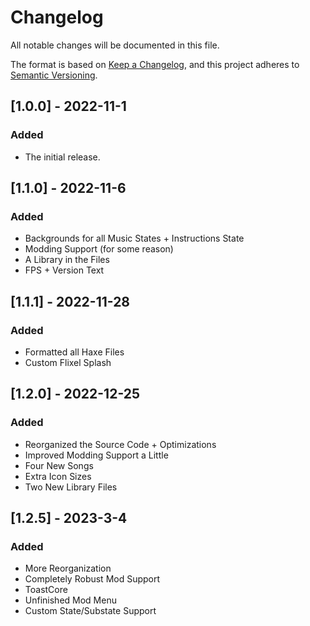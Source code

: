 # Changelog
All notable changes will be documented in this file.

The format is based on [Keep a Changelog](https://keepachangelog.com/en/1.0.0/),
and this project adheres to [Semantic Versioning](https://semver.org/spec/v2.0.0.html).

## [1.0.0] - 2022-11-1
### Added
* The initial release.

## [1.1.0] - 2022-11-6
### Added
* Backgrounds for all Music States + Instructions State
* Modding Support (for some reason)
* A Library in the Files
* FPS + Version Text

## [1.1.1] - 2022-11-28
### Added
* Formatted all Haxe Files
* Custom Flixel Splash

## [1.2.0] - 2022-12-25
### Added
* Reorganized the Source Code + Optimizations
* Improved Modding Support a Little
* Four New Songs
* Extra Icon Sizes
* Two New Library Files

## [1.2.5] - 2023-3-4
### Added
* More Reorganization
* Completely Robust Mod Support
* ToastCore
* Unfinished Mod Menu
* Custom State/Substate Support
